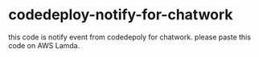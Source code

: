 # codedeploy-notify-for-chatwork

this code is notify event from codedepoly for chatwork.
please paste this code on AWS Lamda.

